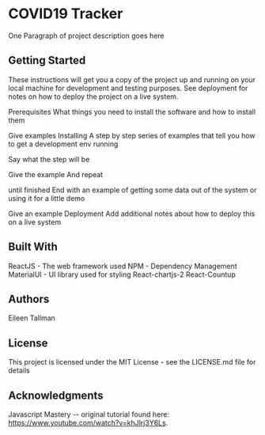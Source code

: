 # COVID19 Tracker
One Paragraph of project description goes here

## Getting Started
These instructions will get you a copy of the project up and running on your local machine for development and testing purposes. See deployment for notes on how to deploy the project on a live system.

Prerequisites
What things you need to install the software and how to install them

Give examples
Installing
A step by step series of examples that tell you how to get a development env running

Say what the step will be

Give the example
And repeat

until finished
End with an example of getting some data out of the system or using it for a little demo

Give an example
Deployment
Add additional notes about how to deploy this on a live system

## Built With
ReactJS - The web framework used
NPM - Dependency Management
MaterialUI - UI library used for styling
React-chartjs-2
React-Countup

## Authors
Eileen Tallman

## License
This project is licensed under the MIT License - see the LICENSE.md file for details

## Acknowledgments
Javascript Mastery -- original tutorial found here: https://www.youtube.com/watch?v=khJlrj3Y6Ls.
